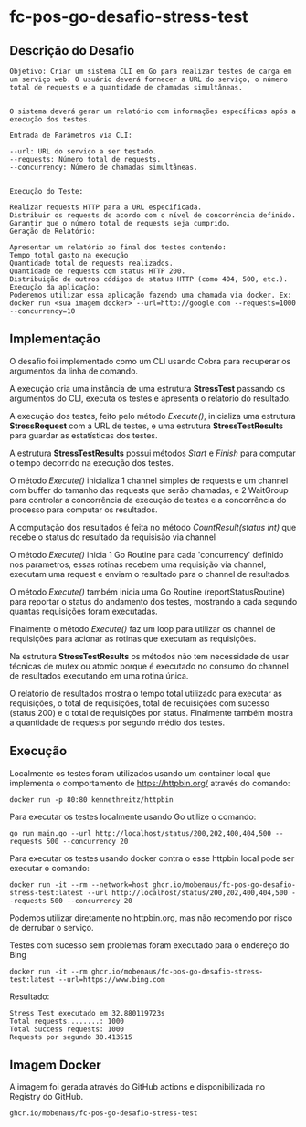 # fc-pos-go-desafio-stress-test

## Descrição do Desafio

```
Objetivo: Criar um sistema CLI em Go para realizar testes de carga em um serviço web. O usuário deverá fornecer a URL do serviço, o número total de requests e a quantidade de chamadas simultâneas.


O sistema deverá gerar um relatório com informações específicas após a execução dos testes.

Entrada de Parâmetros via CLI:

--url: URL do serviço a ser testado.
--requests: Número total de requests.
--concurrency: Número de chamadas simultâneas.


Execução do Teste:

Realizar requests HTTP para a URL especificada.
Distribuir os requests de acordo com o nível de concorrência definido.
Garantir que o número total de requests seja cumprido.
Geração de Relatório:

Apresentar um relatório ao final dos testes contendo:
Tempo total gasto na execução
Quantidade total de requests realizados.
Quantidade de requests com status HTTP 200.
Distribuição de outros códigos de status HTTP (como 404, 500, etc.).
Execução da aplicação:
Poderemos utilizar essa aplicação fazendo uma chamada via docker. Ex:
docker run <sua imagem docker> --url=http://google.com --requests=1000 --concurrency=10
```

## Implementação

O desafio foi implementado como um CLI usando Cobra para recuperar os argumentos da linha de comando.


A execução cria uma instância de uma estrutura **StressTest** passando os argumentos do CLI, executa os testes e apresenta o relatório do resultado.

A execução dos testes, feito pelo método *Execute()*, inicializa uma estrutura **StressRequest** com a URL de testes, e uma estrutura **StressTestResults** para guardar as estatísticas dos testes.

A estrutura **StressTestResults** possui métodos *Start* e *Finish* para computar o tempo decorrido na execução dos testes.

O método *Execute()* inicializa 1 channel simples de requests e um channel com buffer do tamanho das requests que serão chamadas, e 2 WaitGroup para controlar a concorrência da execução de testes e a concorrência do processo para computar os resultados.

A computação dos resultados é feita no método *CountResult(status int)* que recebe o status do resultado da requisisão via channel

O método *Execute()* inicia 1 Go Routine para cada 'concurrency' definido nos parametros, essas rotinas recebem uma requisição via channel, executam uma request e enviam o resultado para o channel de resultados.

O método *Execute()* também inicia uma Go Routine (reportStatusRoutine) para reportar o status do andamento dos testes, mostrando a cada segundo quantas requisições foram executadas.

Finalmente o método *Execute()* faz um loop para utilizar os channel de requisições para acionar as rotinas que executam as requisições.

Na estrutura **StressTestResults** os métodos não tem necessidade de usar técnicas de mutex ou atomic porque é executado no consumo do channel de resultados executando em uma rotina única.

O relatório de resultados mostra o tempo total utilizado para executar as requisições, o total de requisições, total de requisições com sucesso (status 200) e o total de requisições por status.
Finalmente também mostra a quantidade de requests por segundo médio dos testes.

## Execução

Localmente os testes foram utilizados usando um container local que implementa o comportamento de https://httpbin.org/ através do comando:
```
docker run -p 80:80 kennethreitz/httpbin
```

Para executar os testes localmente usando Go utilize o comando:
```
go run main.go --url http://localhost/status/200,202,400,404,500 --requests 500 --concurrency 20
```

Para executar os testes usando docker contra o esse httpbin local pode ser executar o comando:
```
docker run -it --rm --network=host ghcr.io/mobenaus/fc-pos-go-desafio-stress-test:latest --url http://localhost/status/200,202,400,404,500 --requests 500 --concurrency 20
```
Podemos utilizar diretamente no httpbin.org, mas não recomendo por risco de derrubar o serviço.

Testes com sucesso sem problemas foram executado para o endereço do Bing
```
docker run -it --rm ghcr.io/mobenaus/fc-pos-go-desafio-stress-test:latest --url=https://www.bing.com  
```
Resultado:
```
Stress Test executado em 32.880119723s
Total requests........: 1000
Total Success requests: 1000
Requests por segundo 30.413515
```

## Imagem Docker

A imagem foi gerada através do GitHub actions e disponibilizada no Registry do GitHub.
```
ghcr.io/mobenaus/fc-pos-go-desafio-stress-test
```






